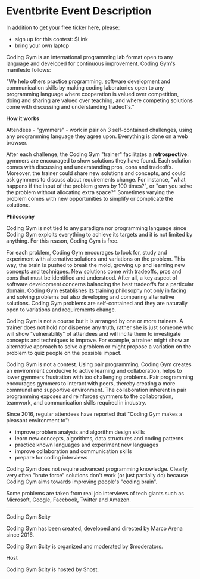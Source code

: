 # Eventbrite Event Description

In addition to get your free ticker here, please:
- sign up for this contest: $Link
- bring your own laptop

Coding Gym is an international programming lab format open to any language and developed for continuous improvement. Coding Gym's manifesto follows:

"We help others practice programming, software development and communication skills by making coding laboratories open to any programming language where cooperation is valued over competition, doing and sharing are valued over teaching, and where competing solutions come with discussing and understanding tradeoffs."

<strong>How it works</strong>

Attendees - "gymmers" - work in pair on 3 self-contained challenges, using any programming language they agree upon. Everything is done on a web browser.

After each challenge, the Coding Gym "trainer" facilitates a <strong>retrospective</strong>: gymmers are encouraged to show solutions they have found. Each solution comes with discussing and understanding pros, cons and tradeoffs. Moreover, the trainer could share new solutions and concepts, and could ask gymmers to discuss about requirements change. For instance, "what happens if the input of the problem grows by 100 times?", or "can you solve the problem without allocating extra space?" Sometimes varying the problem comes with new opportunities to simplify or complicate the solutions.

<strong>Philosophy</strong>

Coding Gym is not tied to any paradigm nor programming language since Coding Gym exploits everything to achieve its targets and it is not limited by anything. For this reason, Coding Gym is free.

For each problem, Coding Gym encourages to look for, study and experiment with alternative solutions and variations on the problem. This way, the brain is pushed to break the mold, growing up and learning new concepts and techniques. New solutions come with tradeoffs, pros and cons that must be identified and understood. After all, a key aspect of software development concerns balancing the best tradeoffs for a particular domain. Coding Gym establishes its training philosophy not only in facing and solving problems but also developing and comparing alternative solutions. Coding Gym problems are self-contained and they are naturally open to variations and requirements change.

Coding Gym is not a course but it is arranged by one or more trainers. A trainer does not hold nor dispense any truth, rather she is just someone who will show "vulnerability" of attendees and will incite them to investigate concepts and techniques to improve. For example, a trainer might show an alternative approach to solve a problem or might propose a variation on the problem to quiz people on the possible impact.

Coding Gym is not a contest. Using pair programming, Coding Gym creates an environment conducive to active learning and collaboration, helps to lower gymmers frustration with too challenging problems. Pair programming encourages gymmers to interact with peers, thereby creating a more communal and supportive environment. The collaboration inherent in pair programming exposes and reinforces gymmers to the collaboration, teamwork, and communication skills required in industry.

Since 2016, regular attendees have reported that "Coding Gym makes a pleasant environment to":
- improve problem analysis and algorithm design skills
- learn new concepts, algorithms, data structures and coding patterns
- practice known languages and experiment new languages
- improve collaboration and communication skills
- prepare for coding interviews

Coding Gym does not require advanced programming knowledge. Clearly, very often "brute force" solutions don't work (or just partially do) because Coding Gym aims towards improving people's "coding brain".

Some problems are taken from real job interviews of tech giants such as Microsoft, Google, Facebook, Twitter and Amazon.

------------------
Coding Gym $city

Coding Gym has been created, developed and directed by Marco Arena since 2016.

Coding Gym $city is organized and moderated by $moderators.

Host

Coding Gym $city is hosted by $host.
